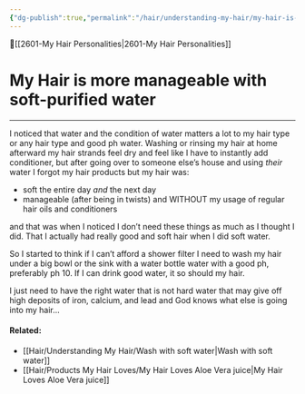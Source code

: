 ```yaml
---
{"dg-publish":true,"permalink":"/hair/understanding-my-hair/my-hair-is-more-manageable-with-soft-purified-water/","dgPassFrontmatter":true,"created":"2023-06-24T22:17:11.998-07:00","updated":"2023-09-05T23:33:06.648-07:00"}
---
```


🔺[[2601-My Hair Personalities\|2601-My Hair Personalities]]

# My Hair is more manageable with soft-purified water
***

 I noticed that water and the condition of water matters a lot to my hair type or any hair type and good ph water. Washing or rinsing my hair at home afterward my hair strands feel dry and feel like I have to instantly add conditioner, but after going over to someone else’s house and using _their_ water I forgot my hair products but my hair was: 

- soft the entire day _and_ the next day
- manageable (after being in twists) and WITHOUT my usage of regular hair oils and conditioners 

and that was when I noticed I don’t need these things as much as I thought I did. That I actually had really good and soft hair when I did soft water. 

So I started to think if I can’t afford a shower filter I need to wash my hair under a big bowl or the sink with a water bottle water with a good ph, preferably ph 10. 
If I can drink good water,  it so should my hair. 

I just need to have the right water that is not hard water that may give off high deposits of iron, calcium, and lead and God knows what else is going into my hair...


#### Related: 
- [[Hair/Understanding My Hair/Wash with soft water\|Wash with soft water]]
- [[Hair/Products My Hair Loves/My Hair Loves Aloe Vera juice\|My Hair Loves Aloe Vera juice]]